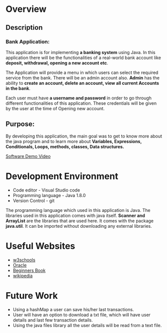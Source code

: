 # Overview

## Description

### Bank Application: 
This application is for implementing **a banking system** using Java. In this application there will be the functionalities of a real-world bank account like **deposit, withdrawal, opening a new account etc**.

The Application will provide a menu in which users can select the required service from the bank. There will be an admin account also. **Admin** has the ability to **create an account, delete an account, view all current Accounts in the bank**. 

Each user must have **a username and password** in order to go through different functionalities of this application. These credentials will be given by the user at the time of Opening new account.


## Purpose:

By developing this application, the main goal was to get to know more about the java program and to learn more about **Variables, Expressions, Conditionals, Loops, methods, classes, Data structures.**



[Software Demo Video](https://youtu.be/AY_x7id78EQ)

# Development Environment

* Code editor - Visual Studio code
* Programming language - Java 1.8.0
* Version Control - git

The programming language which used in this application is Java. The libraries used in this application comes with java itself. **Scanner and ArrayList** are the libraries that are used here. It comes with the package **java.util**. It can be imported without downloading any external libraries.

# Useful Websites

* [w3schools](https://www.w3schools.com/java/default.asp)
* [Oracle](https://docs.oracle.com/javase/8/)
* [Beginners Book](https://beginnersbook.com/java-collections-tutorials/)
* [wikipedia](https://en.wikipedia.org/wiki/Java_(programming_language))

# Future Work

* Using a hashMap a user can save his/her last transactions.
* User will have an option to download a txt file, which will have user details and last few transaction details.
* Using the java files library all the user details will be read from a text file. 